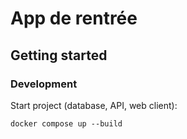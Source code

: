 # App de rentrée

## Getting started

### Development

Start project (database, API, web client):

```
docker compose up --build
```
